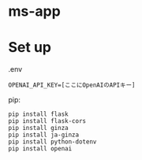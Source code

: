 # ms-app

# Set up

.env
```
OPENAI_API_KEY=[ここにOpenAIのAPIキー]
```

pip:
```
pip install flask
pip install flask-cors
pip install ginza
pip install ja-ginza
pip install python-dotenv
pip install openai
```
